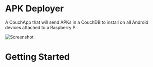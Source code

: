 # APK Deployer
A CouchApp that will send APKs in a CouchDB to install on all Android devices attached to a Raspberry Pi.

![Screenshot](screenshot.png)


# Getting Started
